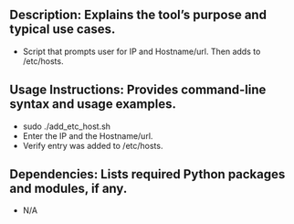 ## Description: Explains the tool’s purpose and typical use cases.
- Script that prompts user for IP and Hostname/url. Then adds to /etc/hosts.
## Usage Instructions: Provides command-line syntax and usage examples.
- sudo ./add_etc_host.sh
- Enter the IP and the Hostname/url.
- Verify entry was added to /etc/hosts.
## Dependencies: Lists required Python packages and modules, if any.
- N/A
